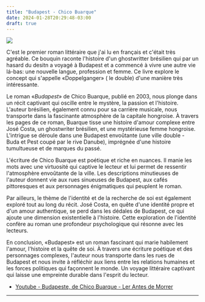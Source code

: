 ```yaml
---
title: "Budapest - Chico Buarque"
date: 2024-01-28T20:29:48-03:00
draft: true
---
```


![](/images/livro-budapest.jpg)

C'est le premier roman littéraire que j'ai lu en français et c'était très agréable. Ce bouquin raconte l'histoire d'un ghostwritter brésilien qui par un hasard du desitn a voyagé à Budapest et a commencé à vivre une autre vie lá-bas: une nouvelle langue, profession et femme. Ce livre explore le concept qui s'appelle «Doppelganger» ( le double) d'une manière très intéressante.

Le roman «*Budapest*» de Chico Buarque, publié en 2003, nous plonge dans un récit captivant qui oscille entre le mystère, la passion et l'histoire. L'auteur brésilien, également connu pour sa carrière musicale, nous transporte dans la fascinante atmosphère de la capitale hongroise. À travers les pages de ce roman, Buarque tisse une histoire d'amour complexe entre José Costa, un ghostwriter brésilien, et une mystérieuse femme hongroise. L'intrigue se déroule dans une Budapest envoûtante (une ville double - Buda et Pest coupé par le rive Danube), imprégnée d'une histoire tumultueuse et de marques du passé.

L'écriture de Chico Buarque est poétique et riche en nuances. Il manie les mots avec une virtuosité qui captive le lecteur et lui permet de ressentir l'atmosphère envoûtante de la ville. Les descriptions minutieuses de l'auteur donnent vie aux rues sinueuses de Budapest, aux cafés pittoresques et aux personnages énigmatiques qui peuplent le roman.

Par ailleurs, le thème de l'identité et de la recherche de soi est également exploré tout au long du récit. José Costa, en quête d'une identité propre et d'un amour authentique, se perd dans les dédales de Budapest, ce qui ajoute une dimension existentielle à l'histoire. Cette exploration de l'identité confère au roman une profondeur psychologique qui résonne avec les lecteurs.

En conclusion, «Budapest» est un roman fascinant qui marie habilement l'amour, l'histoire et la quête de soi. À travers une écriture poétique et des personnages complexes, l'auteur nous transporte dans les rues de Budapest et nous invite à réfléchir aux liens entre les relations humaines et les forces politiques qui façonnent le monde. Un voyage littéraire captivant qui laisse une empreinte durable dans l'esprit du lecteur.

- [Youtube  - Budapeste, de Chico Buarque - Ler Antes de Morrer](https://www.youtube.com/watch?v=7XdFWCzKYF0) 

---







